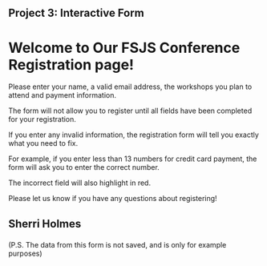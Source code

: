 
<h2>Project 3: Interactive Form</h2>

<h1>Welcome to Our FSJS Conference Registration page!</h1>

<p>Please enter your name, a valid email address, the workshops you plan to attend and payment information.</p>

<p>The form will not allow you to register until all fields have been completed for your registration.</p>

<p>If you enter any invalid information, the registration form will tell you exactly what you need to fix. </p>
<p>For example, if you enter less than 13 numbers for credit card payment, the form will ask you to enter the correct number. </p>
<p>The incorrect field will also highlight in red.</p>

<p>Please let us know if you have any questions about registering!</p>

<h2><p>Sherri Holmes</p></h2>

(P.S. The data from this form is not saved, and is only for example purposes)
